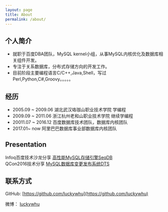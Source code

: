 ```yaml
---
layout: page
title: About
permalink: /about/
---
```


## 个人简介

- 就职于百度DBA团队，MySQL kernel小组，从事MySQL内核优化及数据库相关组件开发。
- 专注于关系数据库，分布式存储方向的开发工作。
- 目前阶段主要编程语言C/C++,Java,Shell，写过Perl,Python,C#,Groovy。。。。。

## 经历

- 2005.09 ~ 2009.06 湖北武汉珞珈山职业技术学院 学编程 
- 2009.09 ~ 2011.06 浙江杭州老和山职业技术学院 继续学编程
- 20011.07 ~ 2016.12 百度数据库技术团队，数据库内核团队
- 2017.01~ now   阿里巴巴数据库事业部数据库内核团队

## Presentation

Infoq百度技术沙龙分享 [高性能MySQL存储引擎SeqDB](http://www.infoq.com/cn/presentations/seqdb-high-performance-mysql-storage-engine/)  
QCon2016技术分享 [MySQL数据库变更发布系统DTS](http://2016.qconbeijing.com/presentation/2838)  

## 联系方式

GitHub: [https://github.com/luckywhu](https://github.com/luckywhu)

微博： [luckywhu](http://weibo.com/u/2121576993)
